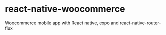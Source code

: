 # react-native-woocommerce
Woocommerce mobile app with React native, expo and react-native-router-flux
